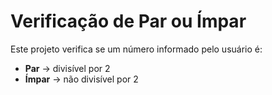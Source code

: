 # Verificação de Par ou Ímpar

Este projeto verifica se um número informado pelo usuário é:

- **Par** → divisível por 2  
- **Ímpar** → não divisível por 2  
